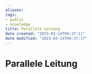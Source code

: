 ```yaml
---
aliases: 
tags: 
- public
- knowledge
title: Parallele Leitung
date created: "2023-03-14T09:37:11"
date modified: "2023-03-14T09:37:17"
---
```


# Parallele Leitung

